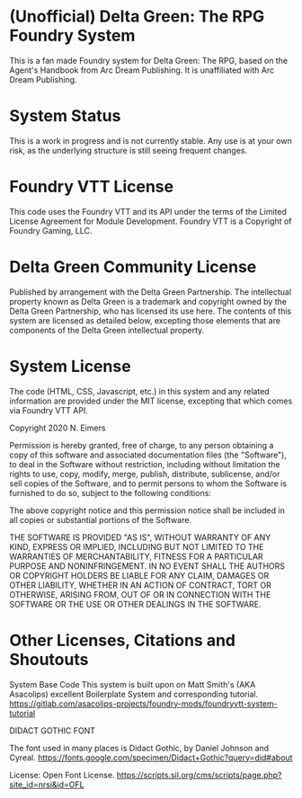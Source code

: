# (Unofficial) Delta Green: The RPG Foundry System

This is a fan made Foundry system for Delta Green: The RPG, based on the Agent's Handbook from Arc Dream Publishing.  It is unaffiliated with Arc Dream Publishing.

# System Status

This is a work in progress and is not currently stable.  Any use is at your own risk, as the underlying structure is still seeing frequent changes.

# Foundry VTT License
This code uses the Foundry VTT and its API under the terms of the Limited License Agreement for Module Development.
Foundry VTT is a Copyright of Foundry Gaming, LLC.

# Delta Green Community License
Published by arrangement with the Delta Green Partnership. The intellectual property known as Delta Green is a trademark and copyright owned by the Delta Green Partnership, who has licensed its use here. The contents of this system are licensed as detailed below, excepting those elements that are components of the Delta Green intellectual property.

# System License
The code (HTML, CSS, Javascript, etc.) in this system and any related information are provided under the MIT license, excepting that which comes via Foundry VTT API.

Copyright 2020 N. Eimers

Permission is hereby granted, free of charge, to any person obtaining a copy of this software and associated documentation files (the "Software"), to deal in the Software without restriction, including without limitation the rights to use, copy, modify, merge, publish, distribute, sublicense, and/or sell copies of the Software, and to permit persons to whom the Software is furnished to do so, subject to the following conditions:

The above copyright notice and this permission notice shall be included in all copies or substantial portions of the Software.

THE SOFTWARE IS PROVIDED "AS IS", WITHOUT WARRANTY OF ANY KIND, EXPRESS OR IMPLIED, INCLUDING BUT NOT LIMITED TO THE WARRANTIES OF MERCHANTABILITY, FITNESS FOR A PARTICULAR PURPOSE AND NONINFRINGEMENT. IN NO EVENT SHALL THE AUTHORS OR COPYRIGHT HOLDERS BE LIABLE FOR ANY CLAIM, DAMAGES OR OTHER LIABILITY, WHETHER IN AN ACTION OF CONTRACT, TORT OR OTHERWISE, ARISING FROM, OUT OF OR IN CONNECTION WITH THE SOFTWARE OR THE USE OR OTHER DEALINGS IN THE SOFTWARE.

# Other Licenses, Citations and Shoutouts
System Base Code
This system is built upon on Matt Smith's (AKA Asacolips) excellent Boilerplate System and corresponding tutorial.
https://gitlab.com/asacolips-projects/foundry-mods/foundryvtt-system-tutorial

DIDACT GOTHIC FONT

The font used in many places is Didact Gothic, by Daniel Johnson and Cyreal. 
https://fonts.google.com/specimen/Didact+Gothic?query=did#about

License: Open Font License.
https://scripts.sil.org/cms/scripts/page.php?site_id=nrsi&id=OFL